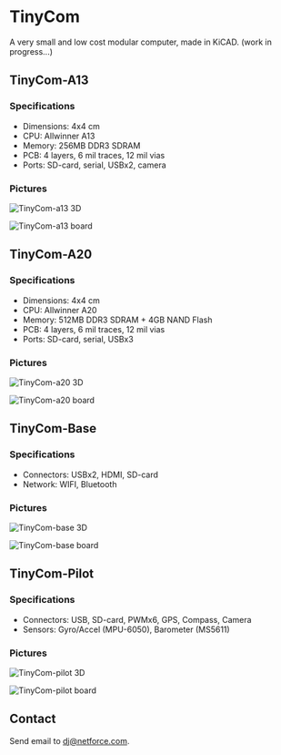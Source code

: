 # TinyCom

A very small and low cost modular computer, made in KiCAD.
(work in progress...)

## TinyCom-A13

### Specifications

- Dimensions: 4x4 cm
- CPU: Allwinner A13
- Memory: 256MB DDR3 SDRAM
- PCB: 4 layers, 6 mil traces, 12 mil vias
- Ports: SD-card, serial, USBx2, camera

### Pictures

![TinyCom-a13 3D](https://raw.githubusercontent.com/nfco/tinycom/master/tinycom-a13/tinycom-a13-3d.png)

![TinyCom-a13 board](https://raw.githubusercontent.com/nfco/tinycom/master/tinycom-a13/tinycom-a13-board.png)

## TinyCom-A20

### Specifications

- Dimensions: 4x4 cm
- CPU: Allwinner A20
- Memory: 512MB DDR3 SDRAM + 4GB NAND Flash
- PCB: 4 layers, 6 mil traces, 12 mil vias
- Ports: SD-card, serial, USBx3

### Pictures

![TinyCom-a20 3D](https://raw.githubusercontent.com/nfco/tinycom/master/tinycom-a20/tinycom-a20-3d.png)

![TinyCom-a20 board](https://raw.githubusercontent.com/nfco/tinycom/master/tinycom-a20/tinycom-a20-board.png)

## TinyCom-Base

### Specifications

- Connectors:  USBx2, HDMI, SD-card
- Network: WIFI, Bluetooth

### Pictures

![TinyCom-base 3D](https://raw.githubusercontent.com/nfco/tinycom/master/tinycom-base/tinycom-base-3d.png)

![TinyCom-base board](https://raw.githubusercontent.com/nfco/tinycom/master/tinycom-base/tinycom-base-board.png)

## TinyCom-Pilot

### Specifications

- Connectors:  USB, SD-card, PWMx6, GPS, Compass, Camera
- Sensors: Gyro/Accel (MPU-6050), Barometer (MS5611)

### Pictures

![TinyCom-pilot 3D](https://raw.githubusercontent.com/nfco/tinycom/master/tinycom-pilot/tinycom-pilot-3d.png)

![TinyCom-pilot board](https://raw.githubusercontent.com/nfco/tinycom/master/tinycom-pilot/tinycom-pilot-board.png)

## Contact

Send email to dj@netforce.com.
